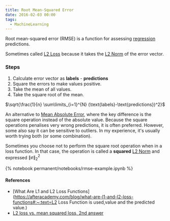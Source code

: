 ```yaml
---
title: Root Mean-Squared Error
date: 2016-02-03 00:00
tags:
  - MachineLearning
---
```


Root mean-squared error (RMSE) is a function for assessing [regression](regression.md) predictions.

Sometimes called [L2 Loss](l2-loss.md) because it takes the [L2 Norm](l2-norm.md) of the error vector.
### Steps

1. Calculate error vector as **labels** - **predictions**
2. Square the errors to make values positive.
3. Take the mean of all values.
4. Take the square root of the mean.

$\sqrt{\frac{1}{n} \sum\limits_{i=1}^{N} (\text{labels}-\text{predictions})^2}$

An alternative to [Mean Absolute Error](mean-absolute-error.md), where the key difference is the square operation instead of the absolute value. Because the square operations penalises very wrong predictions, it is often preferred. However, some also say it can be sensitive to outliers. In my experience, it's usually worth trying both (or some combination).

Sometimes you choose not to perform the square root operation when in a loss function. In that case, the operation is called a **squared** [L2 Norm](l2-norm.md) and expressed $\| e\|^{2}_{2}$

{% notebook permanent/notebooks/rmse-example.ipynb %}

#### References

* [What Are L1 and L2 Loss Functions](https://afteracademy.com/blog/what-are-l1-and-l2-loss-functions#:~:text=L2 Loss Function is used,value and the predicted value.)
* [L2 loss vs. mean squared loss, 2nd answer](https://datascience.stackexchange.com/questions/26180/l2-loss-vs-mean-squared-loss)

